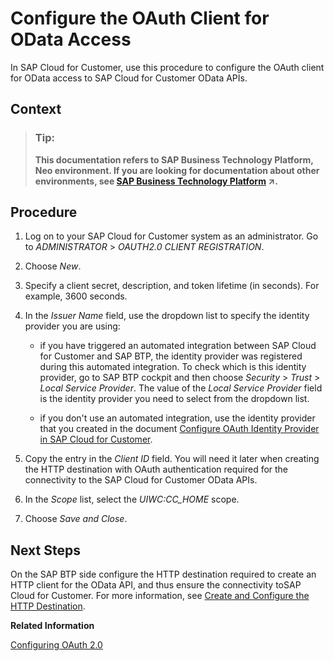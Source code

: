 <!-- loio0ac0dc9b3f3e4a07ba64cbac74a23327 -->

# Configure the OAuth Client for OData Access

In SAP Cloud for Customer, use this procedure to configure the OAuth client for OData access to SAP Cloud for Customer OData APIs.



## Context

> ### Tip:  
> **This documentation refers to SAP Business Technology Platform, Neo environment. If you are looking for documentation about other environments, see [SAP Business Technology Platform](https://help.sap.com/viewer/65de2977205c403bbc107264b8eccf4b/Cloud/en-US/6a2c1ab5a31b4ed9a2ce17a5329e1dd8.html "SAP Business Technology Platform (SAP BTP) is an integrated offering comprised of four technology portfolios: database and data management, application development and integration, analytics, and intelligent technologies. The platform offers users the ability to turn data into business value, compose end-to-end business processes, and build and extend SAP applications quickly.") :arrow_upper_right:.**



## Procedure

1.  Log on to your SAP Cloud for Customer system as an administrator. Go to *ADMINISTRATOR* \> *OAUTH2.0 CLIENT REGISTRATION*.

2.  Choose *New*.

3.  Specify a client secret, description, and token lifetime \(in seconds\). For example, 3600 seconds.

4.  In the *Issuer Name* field, use the dropdown list to specify the identity provider you are using:

    -   if you have triggered an automated integration between SAP Cloud for Customer and SAP BTP, the identity provider was registered during this automated integration. To check which is this identity provider, go to SAP BTP cockpit and then choose *Security* \> *Trust* \> *Local Service Provider*. The value of the *Local Service Provider* field is the identity provider you need to select from the dropdown list.

    -   if you don't use an automated integration, use the identity provider that you created in the document [Configure OAuth Identity Provider in SAP Cloud for Customer](configure-oauth-identity-provider-in-sap-cloud-for-customer-ba893b5.md).


5.  Copy the entry in the *Client ID* field. You will need it later when creating the HTTP destination with OAuth authentication required for the connectivity to the SAP Cloud for Customer OData APIs.

6.  In the *Scope* list, select the *UIWC:CC\_HOME* scope.

7.  Choose *Save and Close*.




## Next Steps

On the SAP BTP side configure the HTTP destination required to create an HTTP client for the OData API, and thus ensure the connectivity toSAP Cloud for Customer. For more information, see [Create and Configure the HTTP Destination](create-and-configure-the-http-destination-9292948.md).

**Related Information**  


[Configuring OAuth 2.0](https://help.sap.com/viewer/65de2977205c403bbc107264b8eccf4b/Cloud/en-US/7e658b3e4cea4a79b035d0f1d2798c1f.html)

